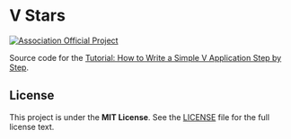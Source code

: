 # V Stars

[![Association Official Project][AssociationOfficialBadge]][AssociationUrl]

Source code for the
[Tutorial: How to Write a Simple V Application Step by Step](https://blog.vosca.dev/how-to-write-a-simple-v-application-step-by-step/).

## License

This project is under the **MIT License**. See the
[LICENSE](https://github.com/vlang-association/v-tutorial-stars/blob/master/LICENSE)
file for the full license text.

[AssociationOfficialBadge]: https://vosca.dev/badge.svg

[AssociationUrl]: https://vosca.dev

